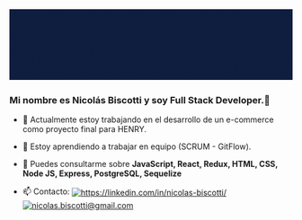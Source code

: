 <img src="https://github.com/nicolasbiscotti/nicolasbiscotti/blob/main/assets/github-header.gif" atl="hello world"/>

### Mi nombre es Nicolás Biscotti y soy Full Stack Developer.👋


- 🔭 Actualmente estoy trabajando en el desarrollo de un e-commerce como proyecto final para HENRY.
- 🌱 Estoy aprendiendo a trabajar en equipo (SCRUM - GitFlow).
- 💬 Puedes consultarme sobre  **JavaScript, React, Redux, HTML, CSS, Node JS, Express, PostgreSQL, Sequelize**

- 📫 Contacto: <a href="https://linkedin.com/in/nicolas-biscotti/" target="_blank"><img align="center" src="https://cdn.jsdelivr.net/npm/simple-icons@3.0.1/icons/linkedin.svg" alt="https://linkedin.com/in/nicolas-biscotti/" height="25" width="35" /></a> <a href="mailto:nicolas.biscotti@gmail.com" target="_blank"><img align="center" src="https://cdn.jsdelivr.net/npm/simple-icons@3.0.1/icons/gmail.svg" alt="nicolas.biscotti@gmail.com" height="25" width="35" /></a> 


